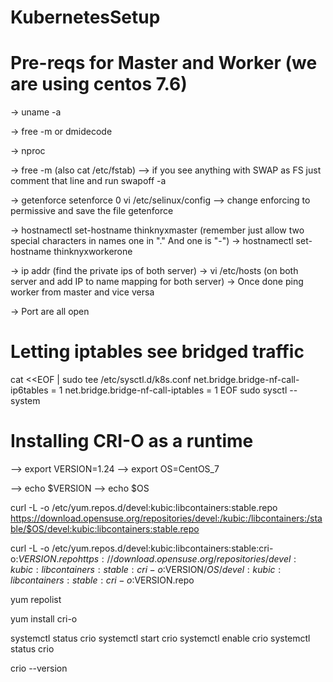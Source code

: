 # KubernetesSetup

# Pre-reqs for Master and Worker (we are using centos 7.6)

-> uname -a

-> free -m or dmidecode

-> nproc

-> free -m   (also cat /etc/fstab) --> if you see anything with SWAP as FS just comment that line and run swapoff -a 

-> getenforce
   setenforce 0
   vi /etc/selinux/config     --> change enforcing to permissive and save the file
   getenforce

-> hostnamectl set-hostname thinknyxmaster  (remember just allow two special characters in names one in "." And one is "-")
-> hostnamectl set-hostname thinknyxworkerone

-> ip addr (find the private ips of both server)
-> vi /etc/hosts (on both server and add IP to name mapping for both server)
-> Once done ping worker from master and vice versa

-> Port are all open

# Letting iptables see bridged traffic

cat <<EOF | sudo tee /etc/sysctl.d/k8s.conf
net.bridge.bridge-nf-call-ip6tables = 1
net.bridge.bridge-nf-call-iptables = 1
EOF
sudo sysctl --system

# Installing CRI-O as a runtime

--> export VERSION=1.24
--> export OS=CentOS_7

--> echo $VERSION
--> echo $OS

curl -L -o /etc/yum.repos.d/devel:kubic:libcontainers:stable.repo https://download.opensuse.org/repositories/devel:/kubic:/libcontainers:/stable/$OS/devel:kubic:libcontainers:stable.repo

curl -L -o /etc/yum.repos.d/devel:kubic:libcontainers:stable:cri-o:$VERSION.repo https://download.opensuse.org/repositories/devel:kubic:libcontainers:stable:cri-o:$VERSION/$OS/devel:kubic:libcontainers:stable:cri-o:$VERSION.repo

yum repolist 

yum install cri-o

systemctl status crio
systemctl start crio
systemctl enable crio
systemctl status crio

crio --version

